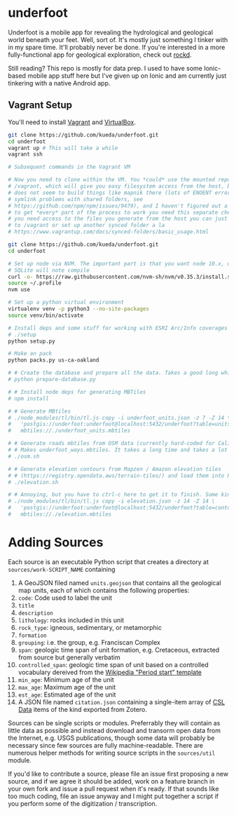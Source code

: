 # underfoot
Underfoot is a mobile app for revealing the hydrological and geological world beneath your feet. Well, sort of. It's mostly just something I tinker with in my spare time. It'll probably never be done. If you're interested in a more fully-functional app for geological exploration, check out [rockd](https://rockd.org).

Still reading? This repo is mostly for data prep. I used to have some Ionic-based mobile app stuff here but I've given up on Ionic and am currently just tinkering with a native Android app.

## Vagrant Setup
You'll need to install [Vagrant](https://www.vagrantup.com/) and [VirtualBox](https://www.virtualbox.org/).
```bash
git clone https://github.com/kueda/underfoot.git
cd underfoot
vagrant up # This will take a while
vagrant ssh

# Subsequent commands in the Vagrant VM

# Now you need to clone within the VM. You *could* use the mounted repo at
# /vagrant, which will give you easy filesystem access from the host, but npm
# does not seem to build things like mapnik there (lots of ENOENT errors due to
# symlink problems with shared folders, see
# https://github.com/npm/npm/issues/9479), and I haven't figured out a fix, so
# to get *every* part of the process to work you need this separate checkout. If
# you need access to the files you generate from the host you can just move them
# to /vagrant or set up another synced folder a la
# https://www.vagrantup.com/docs/synced-folders/basic_usage.html

git clone https://github.com/kueda/underfoot.git
cd underfoot

# Set up node via NVM. The important part is that you want node 10.x, otherwise
# SQLite will note compile
curl -o- https://raw.githubusercontent.com/nvm-sh/nvm/v0.35.3/install.sh | bash
source ~/.profile
nvm use

# Set up a python virtual environment
virtualenv venv -p python3 --no-site-packages
source venv/bin/activate

# Install deps and some stuff for working with ESRI Arc/Info coverages
# ./setup
python setup.py

# Make an pack
python packs.py us-ca-oakland

# # Create the database and prepare all the data. Takes a good long while.
# python prepare-database.py

# # Install node deps for generating MBTiles
# npm install

# # Generate MBtiles
# ./node_modules/tl/bin/tl.js copy -i underfoot_units.json -z 7 -Z 14 \
#   'postgis://underfoot:underfoot@localhost:5432/underfoot?table=units' \
#   mbtiles://./underfoot_units.mbtiles

# # Generate roads mbtiles from OSM data (currently hard-coded for California)
# # Makes underfoot_ways.mbtiles. It takes a long time and takes a lot of disk.
# ./osm.sh

# # Generate elevation contours from Mapzen / Amazon elevation tiles
# # (https://registry.opendata.aws/terrain-tiles/) and load them into PostGIS
# ./elevation.sh

# # Annoying, but you have to ctrl-c here to get it to finish. Some kind of bug in tl.
# ./node_modules/tl/bin/tl.js copy -i elevation.json -z 14 -Z 14 \
#   'postgis://underfoot:underfoot@localhost:5432/underfoot?table=contours12' \
#   mbtiles://./elevation.mbtiles
```

# Adding Sources

Each source is an executable Python script that creates a directory at `sources/work-SCRIPT_NAME` containing

1. A GeoJSON filed named `units.geojson` that contains all the geological map units, each of which contains the following properties:
  1. `code`: Code used to label the unit
  1. `title`
  1. `description`
  1. `lithology`: rocks included in this unit
  1. `rock_type`: igneous, sedimentary, or metamorphic
  1. `formation`
  1. `grouping`: i.e. the group, e.g. Franciscan Complex 
  1. `span`: geologic time span of unit formation, e.g. Cretaceous, extracted from source but generally verbatim
  1. `controlled_span`: geologic time span of unit based on a controlled vocabulary dereived from the [Wikipedia "Period start" template](https://en.wikipedia.org/w/index.php?title=Template:Period_start&action=edit)
  1. `min_age`: Minimum age of the unit
  1. `max_age`: Maximum age of the unit
  1. `est_age`: Estimated age of the unit
1. A JSON file named `citation.json` containing a single-item array of [CSL Data](https://github.com/citation-style-language/schema/blob/master/csl-data.json) items of the kind exported from Zotero.

Sources can be single scripts or modules. Preferrably they will contain as little data as possible and instead download and transorm open data from the Internet, e.g. USGS publications, though some data will probably be necessary since few sources are fully machine-readable. There are numerous helper methods for writing source scripts in the `sources/util` module.

If you'd like to contribute a source, please file an issue first proposing a new source, and if we agree it should be added, work on a feature branch in your own fork and issue a pull request when it's ready. If that sounds like too much coding, file an issue anyway and I might put together a script if you perform some of the digitization / transcription.
